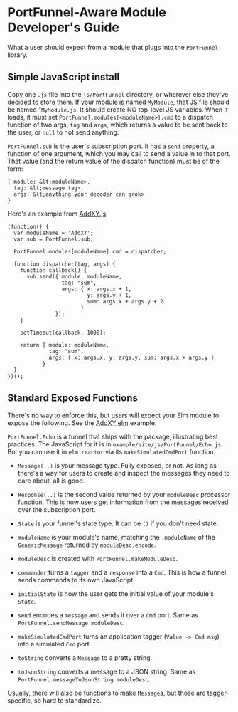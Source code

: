 # PortFunnel-Aware Module Developer's Guide

What a user should expect from a module that plugs into the `PortFunnel` library.

## Simple JavaScript install

Copy one `.js` file into the `js/PortFunnel` directory, or wherever else they've decided to store them. If your module is named `MyModule`, that JS file should be named "`MyModule.js`. It should create NO top-level JS variables. When it loads, it must set `PortFunnel.modules[<moduleName>].cmd` to a dispatch function of two args, `tag` and `args`, which returns a value to be sent back to the user, or `null` to not send anything.

`PortFunnel.sub` is the user's subscription port. It has a `send` property, a function of one argument, which you may call to send a value in to that port. That value (and the return value of the dispatch function) must be of the form:

    { module: &lt;moduleName>,
      tag: &lt;message tag>,
      args: &lt;anything your decoder can grok>
    }
    
Here's an example from [AddXY.js](example/site/js/PortFunnel/AddXY.js):

    (function() {
      var moduleName = 'AddXY';
      var sub = PortFunnel.sub;

      PortFunnel.modules[moduleName].cmd = dispatcher;

      function dispatcher(tag, args) {
        function callback() {
          sub.send({ module: moduleName,
                     tag: "sum",
                     args: { x: args.x + 1,
                             y: args.y + 1,
                             sum: args.x + args.y + 2
                           }
                   });
        }

        setTimeout(callback, 1000);

        return { module: moduleName,
                 tag: "sum",
                 args: { x: args.x, y: args.y, sum: args.x + args.y }
               }
      }
    })();

## Standard Exposed Functions

There's no way to enforce this, but users will expect your Elm module to expose the following. See the [AddXY.elm](example/AddXY.elm) example.

`PortFunnel.Echo` is a funnel that ships with the package, illustrating best practices. The JavaScript for it is in `example/site/js/PortFunnel/Echo.js`. But you can use it in `elm reactor` via its `makeSimulatedCmdPort` function.

* `Message(..)` is your message type. Fully exposed, or not. As long as there's a way for users to create and inspect the messages they need to care about, all is good.

* `Response(..)` is the second value returned by your `moduleDesc` processor function. This is how users get information from the messages received over the subscription port.

* `State` is your funnel's state type. It can be `()` if you don't need state.

* `moduleName` is your module's name, matching the `.moduleName` of the `GenericMessage` returned by `moduleDesc.encode`.

* `moduleDesc` is created with `PortFunnel.makeModuleDesc`.

* `commander` turns a `tagger` and a `response` into a `Cmd`. This is how a funnel sends commands to its own JavaScript.

* `initialState` is how the user gets the initial value of your module's `State`.

* `send` encodes a `message` and sends it over a `Cmd` port. Same as `PortFunnel.sendMessage moduleDesc`.

* `makeSimulatedCmdPort` turns an application tagger (`Value -> Cmd msg`) into a simulated `Cmd` port.

* `toString` converts a `Message` to a pretty string.

* `toJsonString` converts a message to a JSON string. Same as `PortFunnel.messageToJsonString moduleDesc`.

Usually, there will also be functions to make `Message`s, but those are tagger-specific, so hard to standardize.
